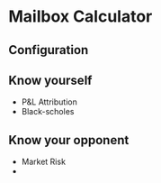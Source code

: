 # Mailbox Calculator
## Configuration

## Know yourself
* P&L Attribution
* Black-scholes


## Know your opponent
* Market Risk
* 
